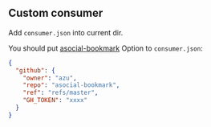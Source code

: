 ## Custom consumer

Add `consumer.json` into current dir.

You should put [asocial-bookmark](https://github.com/azu/asocial-bookmark) Option to `consumer.json`:

```json
{
  "github": {
    "owner": "azu",
    "repo": "asocial-bookmark",
    "ref": "refs/master",
    "GH_TOKEN": "xxxx"
  }
}
```

